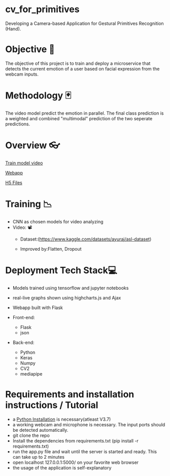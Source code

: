 # cv_for_primitives
Developing a Camera-based Application for Gestural Primitives Recognition (Hand).
# Objective 🎯
The objective of this project is to train and deploy a microservice that detects the current emotion of a user based on facial expression from the webcam inputs.
# Methodology 🃏
The video model predict the emotion in parallel. The final class prediction is a weighted and combined "multimodal" prediction of the two seperate predictions.
# Overview 👓
[Train model video](https://github.com/wintechis/cv_for_primitives/blob/main/src/webapp/process_video.py)

[Webapp](https://github.com/wintechis/cv_for_primitives/blob/main/src/webapp)

[H5 Files](https://github.com/wintechis/cv_for_primitives/blob/main/src/webapp/model_SIBI.h5)
# Training 📉
* CNN as chosen models for video analyzing
*  Video: 📽️
    * Dataset:(https://www.kaggle.com/datasets/ayuraj/asl-dataset)
    
    * Improved by:Flatten, Dropout
# Deployment Tech Stack💻
* Models trained using tensorflow and jupyter notebooks

* real-live graphs shown using highcharts.js and Ajax

* Webapp built with Flask

* Front-end:

     * Flask
     * json
     
* Back-end:

    * Python
    * Keras
    * Numpy
    * CV2
    * mediapipe
# Requirements and installation instructions / Tutorial
* a [Python Installation](https://www.python.org/downloads/) is necessary(atleast V3.7)
* a working webcam and microphone is necessary. The input ports should be detected automatically.
* git clone the repo
* Install the dependencies from requirements.txt (pip install -r requirements.txt)
* run the app.py file and wait until the server is started and ready. This can take up to 2 minutes
* open localhost 127.0.0.1:5000/ on your favorite web browser
* the usage of the application is self-explanatory
         
     

             







